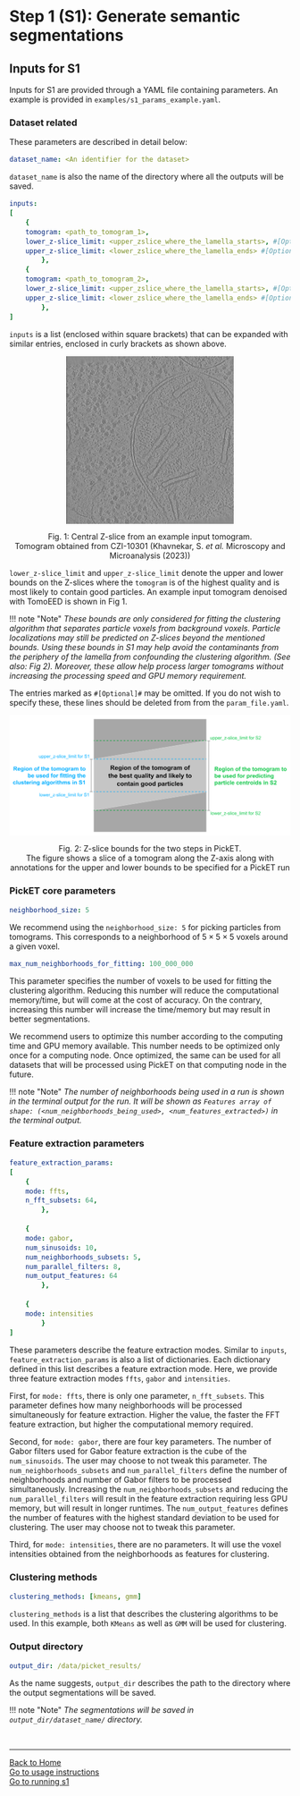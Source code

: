 # Step 1 (S1): Generate semantic segmentations 
## Inputs for S1

Inputs for S1 are provided through a YAML file containing parameters. An example is provided in `examples/s1_params_example.yaml`. 

### Dataset related 
These parameters are described in detail below:
```yaml
dataset_name: <An identifier for the dataset> 
```

`dataset_name` is also the name of the directory where all the outputs will be saved.


``` yaml
inputs: 
[  
    {
    tomogram: <path_to_tomogram_1>,
    lower_z-slice_limit: <upper_zslice_where_the_lamella_starts>, #[Optional]#
    upper_z-slice_limit: <lower_zslice_where_the_lamella_ends> #[Optional]#
        },
    {
    tomogram: <path_to_tomogram_2>,
    lower_z-slice_limit: <upper_zslice_where_the_lamella_starts>, #[Optional]#
    upper_z-slice_limit: <lower_zslice_where_the_lamella_ends> #[Optional]#
        },
]
```

`inputs` is a list (enclosed within square brackets) that can be expanded with similar entries, enclosed in curly brackets as shown above. 
<div align="center">
    <img src="docs/images/input_tomo_example.png" alt="Fig. 1: Central Z-slice from an example input tomogram" width="300" align="center">
    <p align="center"><span class='caption'>Fig. 1: Central Z-slice from an example input tomogram. </span><br/><span class="caption_description">Tomogram obtained from CZI-10301 (Khavnekar, S. <i>et al.</i> Microscopy and Microanalysis (2023))</span> </p>
</div>

`lower_z-slice_limit` and `upper_z-slice_limit` denote the upper and lower bounds on the Z-slices where the `tomogram` is of the highest quality and is most likely to contain good particles. An example input tomogram denoised with TomoEED is shown in Fig 1.  

!!! note "Note"
    *These bounds are only considered for fitting the clustering algorithm that separates particle voxels from background voxels. Particle localizations may still be predicted on Z-slices beyond the mentioned bounds. Using these bounds in S1 may help avoid the contaminants from the periphery of the lamella from confounding the clustering algorithm. (See also: Fig 2).  Moreover, these allow help process larger tomograms without increasing the processing speed and GPU memory requirement.*  

The entries marked as `#[Optional]#` may be omitted. If you do not wish to specify these, these lines should be deleted from from the `param_file.yaml`.

<div align="center">
    <img src="images/Zbounds.png" alt="Fig. 2: Z-slice bounds for the two steps in PickET" align="center">
    <p align="center"><span class="caption">Fig. 2: Z-slice bounds for the two steps in PickET. </span><br><span class="caption_description"> The figure shows a slice of a tomogram along the Z-axis along with <br> annotations for the upper and lower bounds to be specified for a PickET run </span></p>
</div>

### PickET core parameters
```yaml
neighborhood_size: 5
```

We recommend using the `neighborhood_size: 5` for picking particles from tomograms. This corresponds to a neighborhood of $5 \times 5 \times 5$ voxels around a given voxel. 

```yaml
max_num_neighborhoods_for_fitting: 100_000_000 
```

This parameter specifies the number of voxels to be used for fitting the clustering algorithm. Reducing this number will reduce the computational memory/time, but will come at the cost of accuracy. On the contrary, increasing this number will increase the time/memory but may result in better segmentations.

We recommend users to optimize this number according to the computing time and GPU memory available. This number needs to be optimized only once for a computing node. Once optimized, the same can be used for all datasets that will be processed using PickET on that computing node in the future.

!!! note "Note"
    *The number of neighborhoods being used in a run is shown in the terminal output for the run. It will be shown as `Features array of shape: (<num_neighborhoods_being_used>, <num_features_extracted>)` in the terminal output.*  

### Feature extraction parameters
```yaml
feature_extraction_params: 
[
    {
    mode: ffts, 
    n_fft_subsets: 64,
        },
    
    {
    mode: gabor, 
    num_sinusoids: 10, 
    num_neighborhoods_subsets: 5,
    num_parallel_filters: 8,
    num_output_features: 64
        },
    
    {
    mode: intensities
        }  
]
```

These parameters describe the feature extraction modes. Similar to `inputs`, `feature_extraction_params` is also a list of dictionaries. Each dictionary defined in this list describes a feature extraction mode. Here, we provide three feature extraction modes `ffts`, `gabor` and `intensities`. 

First, for `mode: ffts`, there is only one parameter, `n_fft_subsets`. This parameter defines how many neighborhoods will be processed simultaneously for feature extraction. Higher the value, the faster the FFT feature extraction, but higher the computational memory required.

Second, for `mode: gabor`, there are four key parameters. The number of Gabor filters used for Gabor feature extraction is the cube of the `num_sinusoids`. The user may choose to not tweak this parameter. The `num_neighborhoods_subsets` and `num_parallel_filters` define the number of neighborhoods and number of Gabor filters to be processed simultaneously. Increasing the `num_neighborhoods_subsets` and reducing the `num_parallel_filters` will result in the feature extraction requiring less GPU memory, but will result in longer runtimes. The `num_output_features` defines the number of features with the highest standard deviation to be used for clustering. The user may choose not to tweak this parameter.

Third, for `mode: intensities`, there are no parameters. It will use the voxel intensities obtained from the neighborhoods as features for clustering.

### Clustering methods
```yaml
clustering_methods: [kmeans, gmm]
```

`clustering_methods` is a list that describes the clustering algorithms to be used. In this example, both `KMeans` as well as `GMM` will be used for clustering.

### Output directory
```yaml
output_dir: /data/picket_results/
```

As the name suggests, `output_dir` describes the path to the directory where the output segmentations will be saved.  

!!! note "Note"
    *The segmentations will be saved in `output_dir/dataset_name/` directory.*

<br/>

---

[Back to Home](index.md)  
[Go to usage instructions](usage_instructions.md)  
[Go to running s1](running_s1.md)
